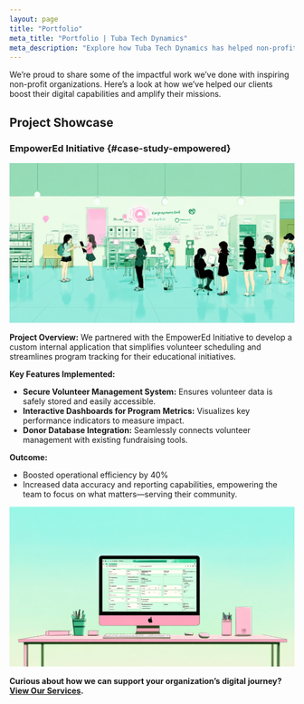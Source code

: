 ```yaml
---
layout: page
title: "Portfolio"
meta_title: "Portfolio | Tuba Tech Dynamics"
meta_description: "Explore how Tuba Tech Dynamics has helped non-profit organizations achieve their goals through innovative technology solutions."
---
```


We’re proud to share some of the impactful work we’ve done with inspiring non-profit organizations. Here’s a look at how we’ve helped our clients boost their digital capabilities and amplify their missions.

## Project Showcase

### EmpowerEd Initiative {#case-study-empowered}

![Logo design for 'EmpowerEd Initiative', featuring a stylized book and rising sun.](assets/images/empowered-initiative.png)

**Project Overview:** We partnered with the EmpowerEd Initiative to develop a custom internal application that simplifies volunteer scheduling and streamlines program tracking for their educational initiatives.

**Key Features Implemented:**

- **Secure Volunteer Management System:** Ensures volunteer data is safely stored and easily accessible.
- **Interactive Dashboards for Program Metrics:** Visualizes key performance indicators to measure impact.
- **Donor Database Integration:** Seamlessly connects volunteer management with existing fundraising tools.

**Outcome:**

- Boosted operational efficiency by 40%
- Increased data accuracy and reporting capabilities, empowering the team to focus on what matters—serving their community.

![Screenshots of a modern web application interface showing volunteer schedules and analytics dashboards.](assets/images/project-screenshots.png)

**Curious about how we can support your organization’s digital journey? [View Our Services](/services).**
